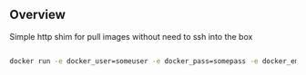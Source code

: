## Overview

Simple http shim for pull images without need to ssh into the box

```bash

docker run -e docker_user=someuser -e docker_pass=somepass -e docker_email=some@test.com -v /var/run/docker.sock:/var/run/docker.sock  -p 3000:3000 -it  maleck13/ose_shim:1.0

```

